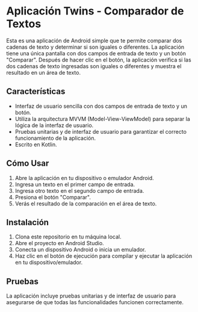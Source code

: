 # Aplicación Twins - Comparador de Textos

Esta es una aplicación de Android simple que te permite comparar dos cadenas de texto y determinar si son iguales o diferentes. La aplicación tiene una única pantalla con dos campos de entrada de texto y un botón "Comparar". Después de hacer clic en el botón, la aplicación verifica si las dos cadenas de texto ingresadas son iguales o diferentes y muestra el resultado en un área de texto.

## Características

- Interfaz de usuario sencilla con dos campos de entrada de texto y un botón.
- Utiliza la arquitectura MVVM (Model-View-ViewModel) para separar la lógica de la interfaz de usuario.
- Pruebas unitarias y de interfaz de usuario para garantizar el correcto funcionamiento de la aplicación.
- Escrito en Kotlin.

## Cómo Usar

1. Abre la aplicación en tu dispositivo o emulador Android.
2. Ingresa un texto en el primer campo de entrada.
3. Ingresa otro texto en el segundo campo de entrada.
4. Presiona el botón "Comparar".
5. Verás el resultado de la comparación en el área de texto.

## Instalación

1. Clona este repositorio en tu máquina local.
2. Abre el proyecto en Android Studio.
3. Conecta un dispositivo Android o inicia un emulador.
4. Haz clic en el botón de ejecución para compilar y ejecutar la aplicación en tu dispositivo/emulador.

## Pruebas

La aplicación incluye pruebas unitarias y de interfaz de usuario para asegurarse de que todas las funcionalidades funcionen correctamente.

